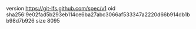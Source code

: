 version https://git-lfs.github.com/spec/v1
oid sha256:9e02fad5b293eb114ce6ba27abc3066af533347a2220d66b914db1bb98d7b926
size 8095
